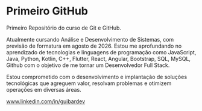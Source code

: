 # Primeiro GitHub

Primeiro Repositório do curso de Git e GitHub.

Atualmente cursando Análise e Desenvolvimento de Sistemas, com previsão de formatura em agosto de 2026. Estou me aprofundando no aprendizado de tecnologias e linguagens de programação como JavaScript, Java, Python, Kotlin, C++, Flutter, React, Angular, Bootstrap, SQL, MySQL, Github com o objetivo de me tornar um Desenvolvedor Full Stack.

Estou comprometido com o desenvolvimento e implantação de soluções tecnológicas que agreguem valor, resolvam problemas e otimizem operações em diversas áreas.

 www.linkedin.com/in/guibardev
 


